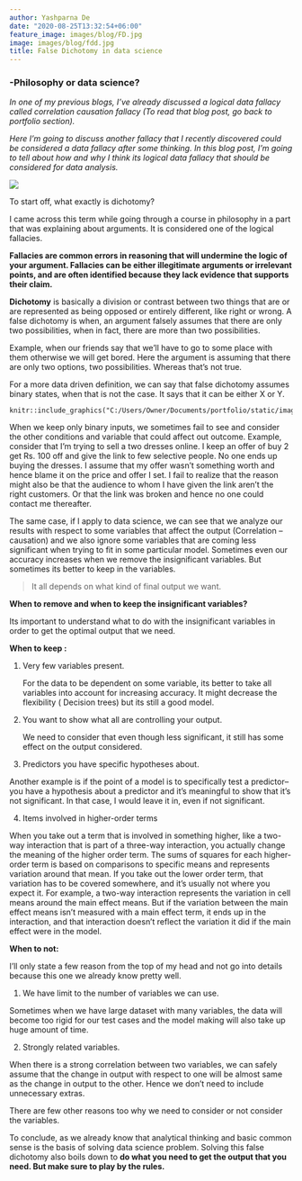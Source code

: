 ```yaml
---
author: Yashparna De
date: "2020-08-25T13:32:54+06:00"
feature_image: images/blog/FD.jpg
image: images/blog/fdd.jpg
title: False Dichotomy in data science
---
```

### -Philosophy or data science?

*In one of my previous blogs, I’ve already discussed a logical data fallacy called correlation causation fallacy (To read that blog post, go back to portfolio section).*


*Here I’m going to discuss another fallacy that I recently discovered could be considered a data fallacy after some thinking. In this blog post, I’m going to tell about how and why I think its logical data fallacy that should be considered for data analysis.*

![](./images/blog/fd1.jpg')


To start off, what exactly is dichotomy?

I came across this term while going through a course in philosophy in a part that was explaining about arguments. It is considered one of the logical fallacies.

**Fallacies are common errors in reasoning that will undermine the logic of your argument. Fallacies can be either illegitimate arguments or irrelevant points, and are often identified because they lack evidence that supports their claim.**

**Dichotomy** is basically a division or contrast between two things that are or are represented as being opposed or entirely different, like right or wrong.
A false dichotomy is when, an argument falsely assumes that there are only two possibilities, when in fact, there are more than two possibilities.

Example, when our friends say that we’ll have to go to some place with them otherwise we will get bored. Here the argument is assuming that there are only two options, two possibilities. Whereas that’s not true.

For a more data driven definition, we can say that false dichotomy assumes binary states, when that is not the case.
It says that it can be either X or Y.

```{r echo=FALSE, out.width="100%", fig.align='center'}
knitr::include_graphics("C:/Users/Owner/Documents/portfolio/static/images/blog/fd2.jpg")
```


 
 When we keep only binary inputs, we sometimes fail to see and consider the other conditions and variable that could affect out outcome.
Example, consider that I’m trying to sell a two dresses online. I keep an offer of buy 2 get Rs. 100 off and give the link to few selective people. No one ends up buying the dresses. I assume that my offer wasn’t something worth and hence blame it on the price and offer I set. I fail to realize that the reason might also be that the audience to whom I have given the link aren’t the right customers. Or that the link was broken and hence no one could contact me thereafter. 

The same case, if I apply to data science, we can see that we analyze our results with respect to some variables that affect the output (Correlation –causation) and we also ignore some variables that are coming less significant when trying to fit in some particular model.  Sometimes even our accuracy increases when we remove the insignificant variables. But sometimes its better to keep in the variables.

>It all depends on what kind of final output we want.


**When to remove and when to keep the insignificant variables?**

Its important to understand what to do with the insignificant variables in order to get the optimal output that we need.

**When to keep :**

1) Very few variables present. 

   For the data to be dependent on some variable, its better to take all variables into account for increasing accuracy. It might decrease the flexibility ( Decision trees) but its still a good model.
   

2) You want to show what all are controlling your output.

   We need to consider that even though less significant, it still has some effect on the output considered.
   

3)  Predictors you have specific hypotheses about.

Another example is if the point of a model is to specifically test a predictor–you have a hypothesis about a predictor and it’s meaningful to show that it’s not significant. In that case, I would leave it in, even if not significant.


4)  Items involved in higher-order terms

When you take out a term that is involved in something higher, like a two-way interaction that is part of a three-way interaction, you actually change the meaning of the higher order term.  The sums of squares for each higher-order term is based on comparisons to specific means and represents variation around that mean.
If you take out the lower order term, that variation has to be covered somewhere, and it’s usually not where you expect it.  For example, a two-way interaction represents the variation in cell means around the main effect means.  But if the variation between the main effect means isn’t measured with a main effect term, it ends up in the interaction, and that interaction doesn’t reflect the variation it did if the main effect were in the model.




**When to not:**

I’ll only state a few reason from the top of my head and not go into details because this one we already know pretty well.


1) We have limit to the number of variables we can use.

Sometimes when we have large dataset with many variables, the data will become too rigid for our test cases and the model making will also take up huge amount of time.


2) Strongly related variables.

When there is a strong correlation between two variables, we can safely assume that the change in output with respect to one will be almost same as the change in output to the other. Hence we don’t need to include unnecessary extras.

    
There are few other reasons too why we need to consider or not consider the variables.


To conclude, as we already know  that analytical thinking and basic common sense is the basis of solving data science problem. Solving this false dichotomy also boils down to **do what you need to  get the output that you need. But make sure to play by the rules.**

